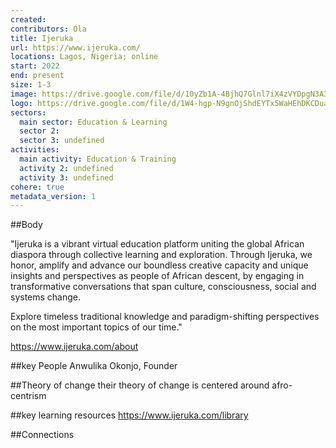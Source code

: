 ```yaml
---
created:
contributors: Ola
title: Ijeruka
url: https://www.ijeruka.com/ 
locations: Lagos, Nigeria; online
start: 2022
end: present
size: 1-3
image: https://drive.google.com/file/d/10yZb1A-4BjhQ7Glnl7iX4zVYDpgN3A3k/view?usp=drive_link 
logo: https://drive.google.com/file/d/1W4-hgp-N9gnOjShdEYTx5WaHEhDKCDua/view?usp=drive_link
sectors:
  main sector: Education & Learning
  sector 2: 
  sector 3: undefined
activities: 
  main activity: Education & Training
  activity 2: undefined
  activity 3: undefined
cohere: true
metadata_version: 1
---
```



##Body

"Ijeruka is a vibrant virtual education platform uniting the global African diaspora through collective learning and exploration. Through Ijeruka, we honor, amplify and advance our boundless creative capacity and unique insights and perspectives as people of African descent, by engaging in transformative conversations that span culture, consciousness, social and systems change.

Explore timeless traditional knowledge and paradigm-shifting perspectives on the most important topics of our time."

https://www.ijeruka.com/about 


##key People
Anwulika Okonjo, Founder

##Theory of change
their theory of change is centered around afro-centrism

##key learning resources
https://www.ijeruka.com/library

##Connections


